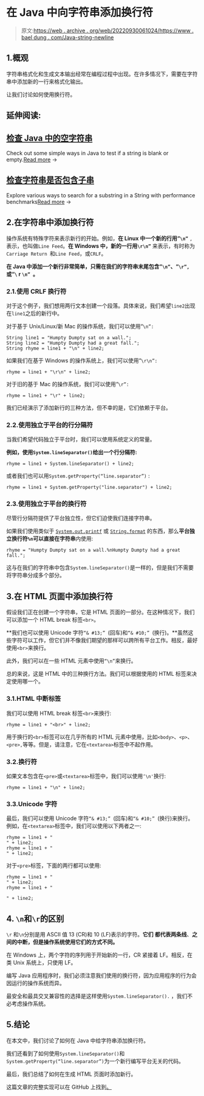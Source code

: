 # 在 Java 中向字符串添加换行符

> 原文:[https://web . archive . org/web/20220930061024/https://www . bael dung . com/Java-string-newline](https://web.archive.org/web/20220930061024/https://www.baeldung.com/java-string-newline)

## 1.概观

字符串格式化和生成文本输出经常在编程过程中出现。在许多情况下，需要在字符串中添加新的一行来格式化输出。

让我们讨论如何使用换行符。

## 延伸阅读:

## [检查 Java 中的空字符串](/web/20221128040625/https://www.baeldung.com/java-blank-empty-strings)

Check out some simple ways in Java to test if a string is blank or empty.[Read more](/web/20221128040625/https://www.baeldung.com/java-blank-empty-strings) →

## [检查字符串是否包含子串](/web/20221128040625/https://www.baeldung.com/java-string-contains-substring)

Explore various ways to search for a substring in a String with performance benchmarks[Read more](/web/20221128040625/https://www.baeldung.com/java-string-contains-substring) →

## 2.在字符串中添加换行符

操作系统有特殊字符来表示新行的开始。例如，**在 Linux 中一个新的行用“`\n”`** `,` 表示，也叫做`Line Feed`。**在 Windows 中，新的一行用`\r\n”`** 来表示，有时称为`Carriage Return `和`Line Feed`，或`CRLF`。

**在 Java 中添加一个新行非常简单，只需在我们的字符串末尾包含“`\n”`、“`\r”,`或“`\` r `\n” `。**

### 2.1.使用 CRLF 换行符

对于这个例子，我们想用两行文本创建一个段落。具体来说，我们希望`line2`出现在`line1`之后的新行中。

对于基于 Unix/Linux/新 Mac 的操作系统，我们可以使用“`\n”:`

```
String line1 = "Humpty Dumpty sat on a wall.";
String line2 = "Humpty Dumpty had a great fall.";
String rhyme = line1 + "\n" + line2;
```

如果我们在基于 Windows 的操作系统上，我们可以使用“`\r\n”:`

```
rhyme = line1 + "\r\n" + line2;
```

对于旧的基于 Mac 的操作系统，我们可以使用“`\r”:`

```
rhyme = line1 + "\r" + line2;
```

我们已经演示了添加新行的三种方法，但不幸的是，它们依赖于平台。

### 2.2.使用独立于平台的行分隔符

当我们希望代码独立于平台时，我们可以使用系统定义的常量。

**例如，使用`System.lineSeparator()`给出一个行分隔符:**

```
rhyme = line1 + System.lineSeparator() + line2;
```

或者我们也可以用`System.getProperty(“line.separator”)` :

```
rhyme = line1 + System.getProperty("line.separator") + line2;
```

### 2.3.使用独立于平台的换行符

尽管行分隔符提供了平台独立性，但它们迫使我们连接字符串。

如果我们使用类似于 [`System.out.printf`](/web/20221128040625/https://www.baeldung.com/java-printstream-printf) 或 [`String.format`](/web/20221128040625/https://www.baeldung.com/string/format) 的东西，那么**平台独立换行符`%n`可以直接在字符串**内使用:

```
rhyme = "Humpty Dumpty sat on a wall.%nHumpty Dumpty had a great fall.";
```

这与在我们的字符串中包含`System.lineSeparator()`是一样的，但是我们不需要将字符串分成多个部分。

## 3.在 HTML 页面中添加换行符

假设我们正在创建一个字符串，它是 HTML 页面的一部分。在这种情况下，我们可以添加一个 HTML break 标签`<br>`。

**我们也可以使用 Unicode 字符`“& #13;” `(回车)和`“& #10;” `(换行)。**虽然这些字符可以工作，但它们并不像我们期望的那样可以跨所有平台工作。相反，最好使用`<br>`来换行。

此外，我们可以在一些 HTML 元素中使用`“\n”`来换行。

总的来说，这是 HTML 中的三种换行方法。我们可以根据使用的 HTML 标签来决定使用哪一个。

### 3.1.HTML 中断标签

我们可以使用 HTML break 标签`<br>`来换行:

```
rhyme = line1 + "<br>" + line2;
```

用于换行的`<br>`标签可以在几乎所有的 HTML 元素中使用，比如`<body>`、`<p>`、`<pre>,`等等。但是，请注意，它在`<textarea>`标签中不起作用。

### 3.2.换行符

如果文本包含在`<pre>`或`<textarea>`标签中，我们可以使用`‘\n'`换行:

```
rhyme = line1 + "\n" + line2;
```

### 3.3.Unicode 字符

最后，我们可以使用 Unicode 字符`“& #13;” `(回车)和`“& #10;” `(换行)来换行。例如，在`<textarea>`标签中，我们可以使用以下两者之一:

```
rhyme = line1 + "
" + line2;
rhyme = line1 + "
" + line2; 
```

对于`<pre>`标签，下面的两行都可以使用:

```
rhyme = line1 + "
" + line2;
rhyme = line1 + "

" + line2; 
```

## 4. `\n`和`\r`的区别

`\r` 和`\n`分别是用 ASCII 值 13 (CR)和 10 (LF)表示的字符。**它们** **都代表两条线**、**之间的中断，但是操作系统使用它们的方式不同。**

在 Windows 上，两个字符的序列用于开始新的一行，CR 紧接着 LF。相反，在类 Unix 系统上，只使用 LF。

编写 Java 应用程序时，我们必须注意我们使用的换行符，因为应用程序的行为会因运行的操作系统而异。

最安全和最具交叉兼容性的选择是这样使用`System.lineSeparator().` ，我们不必考虑操作系统。

## 5.结论

在本文中，我们讨论了如何在 Java 中给字符串添加换行符。

我们还看到了如何使用`System.lineSeparator()`和`System.getProperty(“line.separator”)`为一个新行编写平台无关的代码。

最后，我们总结了如何在生成 HTML 页面时添加新行。

这篇文章的完整实现可以在 GitHub 上找到[。](https://web.archive.org/web/20221128040625/https://github.com/eugenp/tutorials/tree/master/core-java-modules/core-java-string-operations)